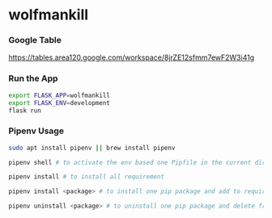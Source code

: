 # wolfmankill
### Google Table
https://tables.area120.google.com/workspace/8jrZE12sfmm7ewF2W3i41g

### Run the App
```bash
export FLASK_APP=wolfmankill
export FLASK_ENV=development
flask run
```
### Pipenv Usage
```bash
sudo apt install pipenv || brew install pipenv
```
```bash
pipenv shell # to activate the env based one Pipfile in the current directory
```
```bash
pipenv install # to install all requirement
```
```bash
pipenv install <package> # to install one pip package and add to requirement
```

```bash
pipenv uninstall <package> # to uninstall one pip package and delete from requirement
```
